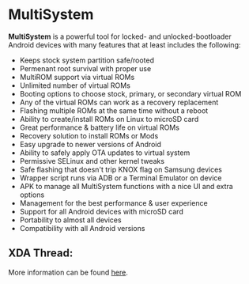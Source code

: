 # MultiSystem
**MultiSystem** is a powerful tool for locked- and unlocked-bootloader Android devices with many features that at least includes the following:
* Keeps stock system partition safe/rooted
* Permenant root survival with proper use
* MultiROM support via virtual ROMs
* Unlimited number of virtual ROMs
* Booting options to choose stock, primary, or secondary virtual ROM
* Any of the virtual ROMs can work as a recovery replacement
* Flashing multiple ROMs at the same time without a reboot
* Ability to create/install ROMs on Linux to microSD card
* Great performance & battery life on virtual ROMs
* Recovery solution to install ROMs or Mods
* Easy upgrade to newer versions of Android
* Ability to safely apply OTA updates to virtual system
* Permissive SELinux and other kernel tweaks
* Safe flashing that doesn't trip KNOX flag on Samsung devices
* Wrapper script runs via ADB or a Terminal Emulator on device
* APK to manage all MultiSystem functions with a nice UI and extra options
* Management for the best performance & user experience
* Support for all Android devices with microSD card
* Portability to almost all devices
* Compatibility with all Android versions

## XDA Thread:
More information can be found [here](http://forum.xda-developers.com/android/software-hacking/tool-multirom-recovery-replacement-t3102395).
